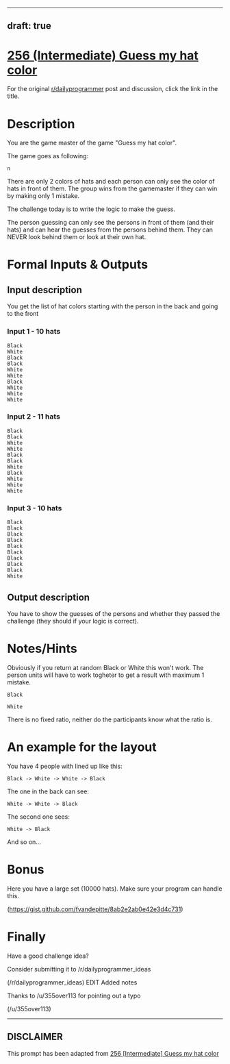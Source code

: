 ---
draft: true
----

# [256 (Intermediate) Guess my hat color](https://www.reddit.com/r/dailyprogrammer/comments/48l3u9/20160302_challenge_256_intermediate_guess_my_hat/)

For the original [r/dailyprogrammer](https://www.reddit.com/r/dailyprogrammer/) post and discussion, click the link in the title.

# Description
You are the game master of the game "Guess my hat color".

The game goes as following:


```
n
```
There are only 2 colors of hats and each person can only see the color of hats in front of them.
The group wins from the gamemaster if they can win by making only 1 mistake.

The challenge today is to write the logic to make the guess.

The person guessing can only see the persons in front of them (and their hats) and can hear the guesses from the persons behind them. 
They can NEVER look behind them or look at their own hat.

# Formal Inputs & Outputs
## Input description
You get the list of hat colors starting with the person in the back and going to the front

### Input 1 - 10 hats

```
Black
White
Black
Black
White
White
Black
White
White
White
```
### Input 2 - 11 hats

```
Black
Black
White
White
Black
Black
White
Black
White
White
White
```
### Input 3 - 10 hats

```
Black
Black
Black
Black
Black
Black
Black
Black
Black
White
```
## Output description
You have to show the guesses of the persons and whether they passed the challenge (they should if your logic is correct).

# Notes/Hints
Obviously if you return at random Black or White this won't work. The person units will have to work togheter to get a result with maximum 1 mistake.


```
Black
```

```
White
```
There is no fixed ratio, neither do the participants know what the ratio is.

# An example for the layout
You have 4 people with lined up like this:


```
Black -> White -> White -> Black
```
The one in the back can see:


```
White -> White -> Black
```
The second one sees:


```
White -> Black
```
And so on...

# Bonus
Here you have a large set (10000 hats). 
Make sure your program can handle this.

(https://gist.github.com/fvandepitte/8ab2e2ab0e42e3d4c731)
# Finally
Have a good challenge idea?

Consider submitting it to /r/dailyprogrammer_ideas

(/r/dailyprogrammer_ideas)
EDIT Added notes

Thanks to /u/355over113 for pointing out a typo

(/u/355over113)

----
## **DISCLAIMER**
This prompt has been adapted from [256 [Intermediate] Guess my hat color](https://www.reddit.com/r/dailyprogrammer/comments/48l3u9/20160302_challenge_256_intermediate_guess_my_hat/
)
